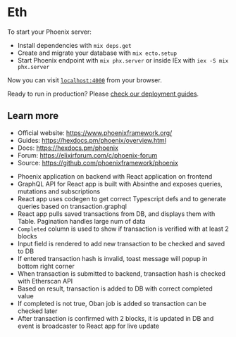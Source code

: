 # Eth

To start your Phoenix server:

  * Install dependencies with `mix deps.get`
  * Create and migrate your database with `mix ecto.setup`
  * Start Phoenix endpoint with `mix phx.server` or inside IEx with `iex -S mix phx.server`

Now you can visit [`localhost:4000`](http://localhost:4000) from your browser.

Ready to run in production? Please [check our deployment guides](https://hexdocs.pm/phoenix/deployment.html).

## Learn more

  * Official website: https://www.phoenixframework.org/
  * Guides: https://hexdocs.pm/phoenix/overview.html
  * Docs: https://hexdocs.pm/phoenix
  * Forum: https://elixirforum.com/c/phoenix-forum
  * Source: https://github.com/phoenixframework/phoenix

- Phoenix application on backend with React application on frontend
- GraphQL API for React app is built with Absinthe and exposes queries, mutations and subscriptions
- React app uses codegen to get correct Typescript defs and to generate queries based on transaction.graphql
- React app pulls saved transactions from DB, and displays them with Table. Pagination handles large num of data
- `Completed` column is used to show if transaction is verified with at least 2 blocks
- Input field is rendered to add new transaction to be checked and saved to DB
- If entered transaction hash is invalid, toast message will popup in bottom right corner
- When transaction is submitted to backend, transaction hash is checked with Etherscan API
- Based on result, transaction is added to DB with correct completed value
- If completed is not true, Oban job is added so transaction can be checked later
- After transaction is confirmed with 2 blocks, it is updated in DB and event is broadcaster to React app for live update
